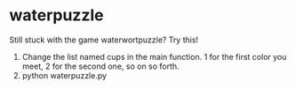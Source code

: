 # waterpuzzle

Still stuck with the game waterwortpuzzle? Try this!

1. Change the list named cups in the main function. 1 for the first color you meet, 2 for the second one, so on so forth.
2. python waterpuzzle.py
